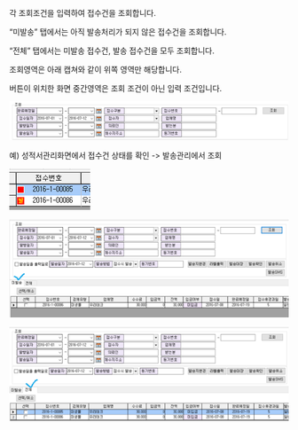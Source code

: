 각 조회조건을 입력하여 접수건을 조회합니다.

“미발송” 탭에서는 아직 발송처리가 되지 않은 접수건을 조회합니다.

“전체” 탭에서는 미발송 접수건, 발송 접수건을 모두 조회합니다.

조회영역은 아래 캡쳐와 같이 위쪽 영역만 해당합니다.

버튼이 위치한 화면 중간영역은 조회 조건이 아닌 입력 조건입니다.

![](/assets/003접수시료관리/01발송관리.png)

예\) 성적서관리화면에서 접수건 상태를 확인 -&gt; 발송관리에서 조회

![](/assets/003접수시료관리/02접수건상태.png)

![](/assets/003접수시료관리/03조회_미발송.png)

![](/assets/003접수시료관리/04조회_발송.png)

